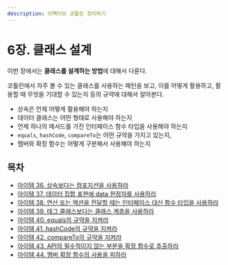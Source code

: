 ```yaml
---
description: 이펙티브 코틀린 정리하기
---
```


# 6장. 클래스 설계

이번 장에서는 **클래스를 설계하는 방법**에 대해서 다룬다.

코틀린에서 자주 볼 수 있는 클래스를 사용하는 패턴을 보고, 이를 어떻게 활용하고, 활용할 때 무엇을 기대할 수 있는지 등의 규약에 대해서 알아본다.

- 상속은 언제 어떻게 활용해야 하는지
- 데이터 클래스는 어떤 형태로 사용해야 하는지
- 언제 하나의 메서드를 가진 인터페이스 함수 타입을 사용해야 하는지
- `equals`, `hashCode`, `compareTo`는 어떤 규약을 가지고 있는지,
- 멤버와 확장 함수는 어떻게 구분해서 사용해야 하는지

## 목차

* [아이템 36. 상속보다는 컴포지션을 사용하라](./item36.md)
* [아이템 37. 데이터 집합 표현에 data 한정자를 사용하라](./item37.md)
* [아이템 38. 연산 또는 액션을 전달할 때는 인터페이스 대신 함수 타입을 사용하라](./item38.md)
* [아이템 39. 태그 클래스보다는 클래스 계층을 사용하라](./item39.md)
* [아이템 40. equals의 규약을 지켜라](./item40.md)
* [아이템 41. hashCode의 규약을 지켜라](./item41.md)
* [아이템 42. compareTo의 규약을 지켜라](./item42.md)
* [아이템 43. API의 필수적이지 않는 부분을 확장 함수로 추출하라](./item43.md)
* [아이템 44. 멤버 확장 함수의 사용을 피하라](./item44.md)